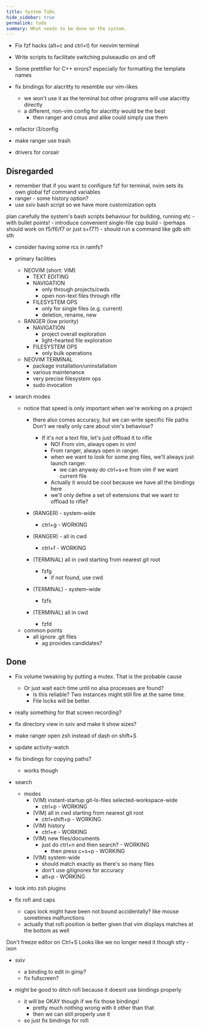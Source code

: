 ```yaml
---
title: System ToDo
hide_sidebar: true
permalink: todo
summary: What needs to be done on the system. 
---
```


- Fix fzf hacks (alt+c and ctrl+t) for neovim terminal

- Write scripts to facilitate switching pulseaudio on and off

- Some prettifier for C++ errors? especially for formatting the template names

- fix bindings for alacritty to resemble our vim-likes
	- we won't use it as the terminal but other programs will use alacritty directly
	- a different, non-vim config for alacritty would be the best
		- then ranger and cmus and alike could simply use them
					
- refactor i3/config
- make ranger use trash
- drivers for corsair

## Disregarded

- remember that if you want to configure fzf for terminal, nvim sets its own global fzf command variables
- ranger - some history option?
- use sxiv bash script so we have more customization opts

plan carefully the system's bash scripts behaviour for building, running etc 
	- with bullet points!
	- introduce convenient single-file cpp build
		- (perhaps should work on f5/f6/f7 or just s+f7?)
		- should run a command like gdb sth sth

- consider having some rcs in ramfs?

- primary facilities
	- NEOVIM (short: VIM)
		- TEXT EDITING
		- NAVIGATION
			- only through projects/cwds
			- open non-text files through rifle
		- FILESYSTEM OPS
			- only for single files (e.g. current)
			- deletion, rename, new
	- RANGER (low priority)
		- NAVIGATION
			- project overall exploration
			- light-hearted file exploration
		- FILESYSTEM OPS
			- only bulk operations
	- NEOVIM TERMINAL
		- package installation/uninstallation
		- various maintenance
		- very precise filesystem ops
		- sudo invocation

- search modes
	- notice that speed is only important when we're working on a project
		- there also comes accuracy, but we can write specific file paths
		Don't we really only care about vim's behaviour?
			- If it's not a text file, let's just offload it to rifle
				- NO! From vim, always open in vim!
				- From ranger, always open in ranger.
				- when we want to look for some png files, we'll always just launch ranger.
					- we can anyway do ctrl+s+e from vim if we want current file
				- Actually it would be cool because we have all the bindings here
				- we'll only define a set of extensions that we want to offload to rifle? 

		- (RANGER) - system-wide
			- ctrl+g - WORKING
		- (RANGER) - all in cwd
			- ctrl+f - WORKING
		- (TERMINAL) all in cwd starting from nearest git root
			- fzfg
				- if not found, use cwd
		- (TERMINAL) - system-wide
			- fzfs
		- (TERMINAL) all in cwd
			- fzfd
	- common points
		- all ignore .git files
			- ag provides candidates?
## Done

- Fix volume tweaking by putting a mutex. That is the probable cause
	- Or just wait each time until no alsa processes are found?
		- Is this reliable? Two instances might still fire at the same time.
		- File locks will be better.

- really something for that screen recording?
- fix directory view in sxiv and make it show sizes?

- make ranger open zsh instead of dash on shift+S

- update activity-watch
- fix bindings for copying paths?
	- works though
- search
	- modes
		- (VIM) instant-startup git-ls-files selected-workspace-wide
			- ctrl+p - WORKING
		- (VIM) all in cwd starting from nearest git root
			- ctrl+shift+p - WORKING
		- (VIM) history
			- ctrl+e - WORKING
		- (VIM) new files/documents
			- just do ctrl+n and then search? - WORKING
				- then press c+s+p - WORKING
		- (VIM) system-wide 
			- should match exactly as there's so many files
			- don't use gitignores for accuracy
			- alt+p - WORKING

- look into zsh plugins

- fix rofi and caps
	- caps lock might have been not bound accidentally? like mouse sometimes malfunctions
	- actually that rofi position is better given that vim displays matches at the bottom as well 

 Don't freeze editor on Ctrl+S
 Looks like we no longer need it though
 stty -ixon

- sxiv
	- a binding to edit in gimp?
	- fix fullscreen?

- might be good to ditch rofi because it doesnt use bindings properly
	- it will be OKAY though if we fix those bindings!
		- pretty much nothing wrong with it other than that
		- then we can still properly use it 
	- so just fix bindings for rofi

